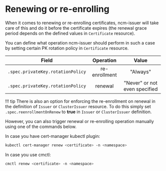 # Renewing or re-enrolling

When it comes to renewing or re-enrolling certificates, ncm-issuer will take care of this and
do it before the certificate expires (the renewal grace period
depends on the defined values in `Certificate` resource).

You can define what operation ncm-issuer should perform in such a case by
setting certain PK rotation policy in `Certificate` resource.

|               Field               |   Operation   |             Value             |
|:---------------------------------:|:-------------:|:-----------------------------:|
| `.spec.privateKey.rotationPolicy` | re-enrollment |           "Always"            |
| `.spec.privateKey.rotationPolicy` |    renewal    | "Never" or not even specified |

!!! tip
    There is also an option for enforcing the re-enrollment on
    renewal in the definition of `Issuer` or `ClusterIssuer` resource. To do this simply set `.spec.reenrollmentOnRenew`
    to **true** in `Issuer` or `ClusterIssuer` definition.

However, you can also trigger renewal or re-enrolling operation manually using one of the commands below.

In case you have cert-manager kubectl plugin:

  ```bash
  kubectl cert-manager renew <certificate> -n <namespace>
  ```

In case you use cmctl:

  ```bash
  cmctl renew <certificate> -n <namespace>
  ```